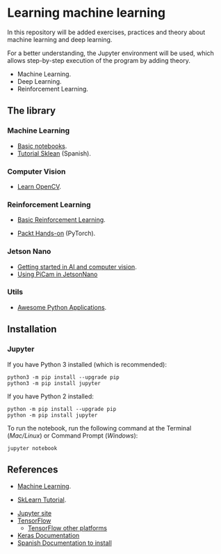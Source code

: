 # Learning machine learning

In this repository will be added exercises, practices and theory about machine learning and deep learning.

For a better understanding, the Jupyter environment will be used, which allows step-by-step execution of the program by adding theory.

- Machine Learning.
- Deep Learning.
- Reinforcement Learning.

## The library

### Machine Learning

- [Basic notebooks](https://github.com/correaleyval/ML-Notebooks).
- [Tutorial Sklean](https://github.com/pagutierrez/tutorial-sklearn) (Spanish).

### Computer Vision

- [Learn OpenCV](https://github.com/spmallick/learnopencv).

### Reinforcement Learning

- [Basic Reinforcement Learning](https://github.com/vmayoral/basic_reinforcement_learning).

- [Packt Hands-on](https://github.com/PacktPublishing/Hands-On-Reinforcement-Learning-with-Python) (PyTorch).

### Jetson Nano
- [Getting started in AI and computer vision](https://towardsdatascience.com/getting-started-in-ai-and-computer-vision-with-nvidia-jetson-nano-df2cacbd291c).
- [Using PiCam in JetsonNano](https://www.jetsonhacks.com/2019/04/02/jetson-nano-raspberry-pi-camera/)

### Utils

- [Awesome Python Applications](https://github.com/mahmoud/awesome-python-applications).

## Installation

### Jupyter

If you have Python 3 installed (which is recommended):

```
python3 -m pip install --upgrade pip
python3 -m pip install jupyter
```

If you have Python 2 installed:

```
python -m pip install --upgrade pip
python -m pip install jupyter
```

To run the notebook, run the following command at the Terminal (*Mac/Linux*) or Command Prompt (*Windows*):

```
jupyter notebook
```

## References

- [Machine Learning](https://github.com/masinoa/machine_learning).

- [SkLearn Tutorial](https://github.com/jakevdp/sklearn_tutorial/tree/master/notebooks).

* [Jupyter site](http://jupyter.org/install)
* [TensorFlow](https://www.tensorflow.org/install/install_linux)
  * [TensorFlow other platforms](https://www.tensorflow.org/install/)
* [Keras Documentation](https://keras.io/#installation)
* [Spanish Documentation to install](https://medium.com/@msantana.castolo/guia-de-instalaci%C3%B3n-de-keras-con-tensorflow-5f2dab1a3b5f)
